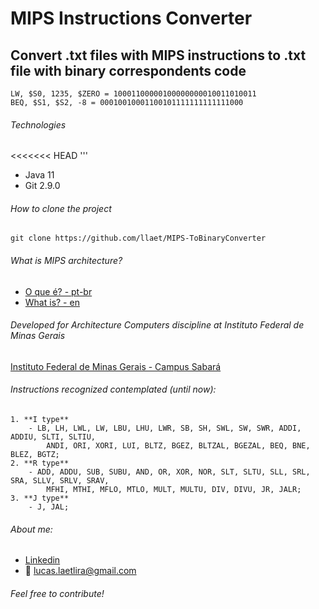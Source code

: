 # MIPS Instructions Converter

## Convert .txt files with MIPS instructions to .txt file with binary correspondents code

	LW, $S0, 1235, $ZERO = 10001100000100000000010011010011
	BEQ, $S1, $S2, -8 = 00010010001100101111111111111000

###### Technologies
<<<<<<< HEAD
'''
 - Java 11
 - Git 2.9.0
 
###### How to clone the project
	git clone https://github.com/llaet/MIPS-ToBinaryConverter
	
###### What is MIPS architecture?
 - [O que é? - pt-br](https://www.embarcados.com.br/arquitetura-de-conjunto-de-instrucoes-mips/)
 - [What is? - en](https://www.mips.com/products/architectures/)

###### Developed for Architecture Computers discipline at Instituto Federal de Minas Gerais
[Instituto Federal de Minas Gerais - Campus Sabará](https://www.ifmg.edu.br/sabara)

###### Instructions recognized contemplated (until now):
	1. **I type**
		- LB, LH, LWL, LW, LBU, LHU, LWR, SB, SH, SWL, SW, SWR, ADDI, ADDIU, SLTI, SLTIU, 
		 	ANDI, ORI, XORI, LUI, BLTZ, BGEZ, BLTZAL, BGEZAL, BEQ, BNE, BLEZ, BGTZ;
	2. **R type**
		- ADD, ADDU, SUB, SUBU, AND, OR, XOR, NOR, SLT, SLTU, SLL, SRL, SRA, SLLV, SRLV, SRAV, 
			MFHI, MTHI, MFLO, MTLO, MULT, MULTU, DIV, DIVU, JR, JALR;
	3. **J type**
		- J, JAL;

###### About me:
  - [Linkedin](https://www.linkedin.com/in/lucas-laet-b47452187/)
  - :e-mail: lucas.laetlira@gmail.com

###### Feel free to contribute!
